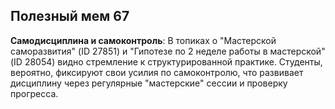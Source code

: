 ## Полезный мем 67

**Самодисциплина и самоконтроль**: В топиках о "Мастерской саморазвития" (ID 27851) и "Гипотезе по 2 неделе работы в мастерской" (ID 28054) видно стремление к структурированной практике. Студенты, вероятно, фиксируют свои усилия по самоконтролю, что развивает дисциплину через регулярные "мастерские" сессии и проверку прогресса.